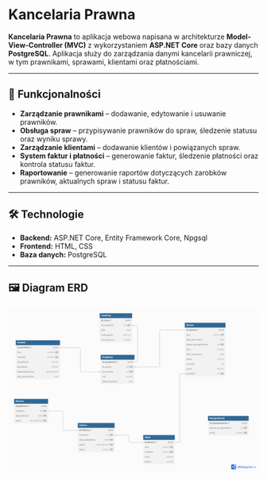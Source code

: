 # Kancelaria Prawna

**Kancelaria Prawna** to aplikacja webowa napisana w architekturze **Model-View-Controller (MVC)** z wykorzystaniem **ASP.NET Core** oraz bazy danych **PostgreSQL**. Aplikacja służy do zarządzania danymi kancelarii prawniczej, w tym prawnikami, sprawami, klientami oraz płatnościami.

---

## 📌 Funkcjonalności

- **Zarządzanie prawnikami** – dodawanie, edytowanie i usuwanie prawników.
- **Obsługa spraw** – przypisywanie prawników do spraw, śledzenie statusu oraz wyniku sprawy.
- **Zarządzanie klientami** – dodawanie klientów i powiązanych spraw.
- **System faktur i płatności** – generowanie faktur, śledzenie płatności oraz kontrola statusu faktur.
- **Raportowanie** – generowanie raportów dotyczących zarobków prawników, aktualnych spraw i statusu faktur.

---

## 🛠️ Technologie

- **Backend:** ASP.NET Core, Entity Framework Core, Npgsql
- **Frontend:** HTML, CSS
- **Baza danych:** PostgreSQL

---

## 🖼️ Diagram ERD


![ERD Placeholder](./erd-diagram.png)  
